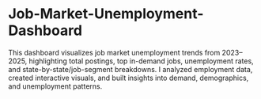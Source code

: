 # Job-Market-Unemployment-Dashboard
This dashboard visualizes job market unemployment trends from 2023–2025, highlighting total postings, top in-demand jobs, unemployment rates, and state-by-state/job-segment breakdowns. I analyzed employment data, created interactive visuals, and built insights into demand, demographics, and unemployment patterns.
